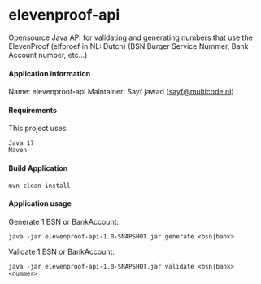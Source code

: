 # elevenproof-api

Opensource Java API for validating and generating numbers that use the ElevenProof (elfproef in NL:
Dutch) (BSN Burger Service Nummer, Bank Account number, etc...)

#### Application information

Name: elevenproof-api
Maintainer: Sayf jawad ([sayf@multicode.nl](mailto:sayf@multicode.nl))

#### Requirements

This project uses:

```
Java 17
Maven
```

#### Build Application

```
mvn clean install
```

#### Application usage

Generate 1 BSN or BankAccount:

```
java -jar elevenproof-api-1.0-SNAPSHOT.jar generate <bsn|bank>
```

Validate 1 BSN or BankAccount:

```
java -jar elevenproof-api-1.0-SNAPSHOT.jar validate <bsn|bank> <nummer>
```
